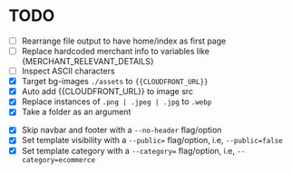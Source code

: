 # TODO

- [ ] Rearrange file output to have home/index as first page
- [ ] Replace hardcoded merchant info to variables like {MERCHANT_RELEVANT_DETAILS}
- [ ] Inspect ASCII characters
- [x] Target bg-images `./assets` to  `{{CLOUDFRONT_URL}}`
- [x] Auto add {{CLOUDFRONT_URL}} to image src
- [x] Replace instances of `.png | .jpeg | .jpg` to `.webp`
- [x] Take a folder as an argument
<!-- - [] Provide multiple html files and make the result json commit-ready to S3 quickly -->
- [x] Skip navbar and footer with a `--no-header` flag/option
- [x] Set template visibility with a `--public=` flag/option, i.e, `--public=false`
- [x] Set template category with a `--category=` flag/option, i.e, `--category=ecommerce`

